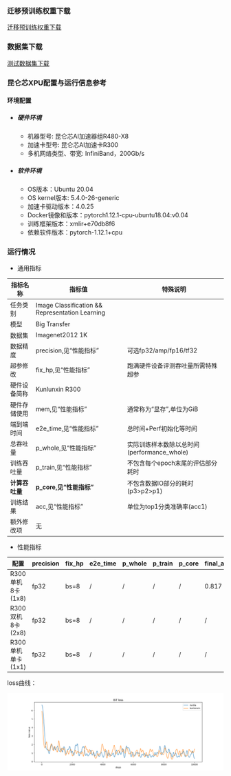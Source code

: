 ### 迁移预训练权重下载

[迁移预训练权重下载](https://storage.googleapis.com/bit_models/BiT-M-R152x2.npz)

### 数据集下载

[测试数据集下载](https://www.image-net.org/challenges/LSVRC/2012/)

### 昆仑芯XPU配置与运行信息参考
#### 环境配置
- ##### 硬件环境
  - 机器型号: 昆仑芯AI加速器组R480-X8
  - 加速卡型号: 昆仑芯AI加速卡R300
  - 多机网络类型、带宽: InfiniBand，200Gb/s

- ##### 软件环境
  - OS版本：Ubuntu 20.04
  - OS kernel版本: 5.4.0-26-generic
  - 加速卡驱动版本：4.0.25
  - Docker镜像和版本：pytorch1.12.1-cpu-ubuntu18.04:v0.04
  - 训练框架版本：xmlir+e70db8f6
  - 依赖软件版本：pytorch-1.12.1+cpu


### 运行情况
* 通用指标

| 指标名称       | 指标值                                          | 特殊说明                                    |
| -------------- | ----------------------------------------------- | ------------------------------------------- |
| 任务类别       | Image Classification && Representation Learning |                                             |
| 模型           | Big Transfer                                    |                                             |
| 数据集         | Imagenet2012 1K                                 |                                             |
| 数据精度       | precision,见“性能指标”                          | 可选fp32/amp/fp16/tf32                      |
| 超参修改       | fix_hp,见“性能指标”                             | 跑满硬件设备评测吞吐量所需特殊超参          |
| 硬件设备简称   | Kunlunxin R300                                     |                                             |
| 硬件存储使用   | mem,见“性能指标”                                | 通常称为“显存”,单位为GiB                    |
| 端到端时间     | e2e_time,见“性能指标”                           | 总时间+Perf初始化等时间                     |
| 总吞吐量       | p_whole,见“性能指标”                            | 实际训练样本数除以总时间(performance_whole) |
| 训练吞吐量     | p_train,见“性能指标”                            | 不包含每个epoch末尾的评估部分耗时           |
| **计算吞吐量** | **p_core,见“性能指标”**                         | 不包含数据IO部分的耗时(p3>p2>p1)            |
| 训练结果       | acc,见“性能指标”                                | 单位为top1分类准确率(acc1)                  |
| 额外修改项     | 无                                              |                                             |

* 性能指标

| 配置                 | precision | fix_hp          | e2e_time | p_whole | p_train | p_core | final_acc1 | mem       |
| -------------------- | --------- | --------------- | -------- | ------- | ------- | ------ | -------- | --------- |
| R300单机8卡(1x8)  | fp32      | bs=8 | /        | /       | /       | /      | 0.817   | 27.6/32.0   |
| R300双机8卡(2x8)  | fp32      | bs=8 | /        | /       | /       | /      | /        | 27.6/32.0 |
| R300单机单卡(1x1) | fp32      | bs=8 | /        | /       | /       | /      | /        | 27.6/32.0 |



loss曲线：


![loss](loss.png)

